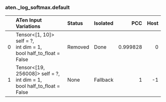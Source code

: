 ### aten._log_softmax.default
|    | ATen Input Variations                                                        | Status   | Isolated   |      PCC |   Host |
|---:|:-----------------------------------------------------------------------------|:---------|:-----------|---------:|-------:|
|  0 | Tensor<[1, 10]> self = ?,<br>int dim = 1,<br>bool half_to_float = False      | Removed  | Done       | 0.999828 |      0 |
|  1 | Tensor<[19, 256008]> self = ?,<br>int dim = 1,<br>bool half_to_float = False | None     | Fallback   | 1        |     -1 |


